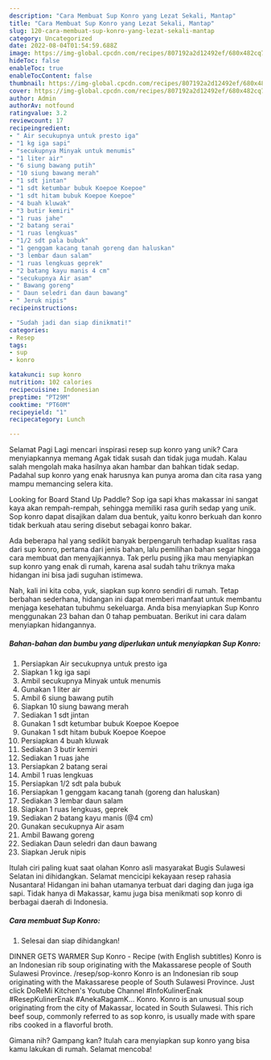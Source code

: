 ```yaml
---
description: "Cara Membuat Sup Konro yang Lezat Sekali, Mantap"
title: "Cara Membuat Sup Konro yang Lezat Sekali, Mantap"
slug: 120-cara-membuat-sup-konro-yang-lezat-sekali-mantap
category: Uncategorized
date: 2022-08-04T01:54:59.688Z
image: https://img-global.cpcdn.com/recipes/807192a2d12492ef/680x482cq70/sup-konro-foto-resep-utama.jpg
hideToc: false
enableToc: true
enableTocContent: false
thumbnail: https://img-global.cpcdn.com/recipes/807192a2d12492ef/680x482cq70/sup-konro-foto-resep-utama.jpg
cover: https://img-global.cpcdn.com/recipes/807192a2d12492ef/680x482cq70/sup-konro-foto-resep-utama.jpg
author: Admin
authorAv: notfound
ratingvalue: 3.2
reviewcount: 17
recipeingredient:
- " Air secukupnya untuk presto iga"
- "1 kg iga sapi"
- "secukupnya Minyak untuk menumis"
- "1 liter air"
- "6 siung bawang putih"
- "10 siung bawang merah"
- "1 sdt jintan"
- "1 sdt ketumbar bubuk Koepoe Koepoe"
- "1 sdt hitam bubuk Koepoe Koepoe"
- "4 buah kluwak"
- "3 butir kemiri"
- "1 ruas jahe"
- "2 batang serai"
- "1 ruas lengkuas"
- "1/2 sdt pala bubuk"
- "1 genggam kacang tanah goreng dan haluskan"
- "3 lembar daun salam"
- "1 ruas lengkuas geprek"
- "2 batang kayu manis 4 cm"
- "secukupnya Air asam"
- " Bawang goreng"
- " Daun seledri dan daun bawang"
- " Jeruk nipis"
recipeinstructions:

- "Sudah jadi dan siap dinikmati!"
categories:
- Resep
tags:
- sup
- konro

katakunci: sup konro 
nutrition: 102 calories
recipecuisine: Indonesian
preptime: "PT29M"
cooktime: "PT60M"
recipeyield: "1"
recipecategory: Lunch

---
```



Selamat Pagi Lagi mencari inspirasi resep sup konro yang unik? Cara menyiapkannya memang Agak tidak susah dan tidak juga mudah. Kalau salah mengolah maka hasilnya akan hambar dan bahkan tidak sedap. Padahal sup konro yang enak harusnya kan punya aroma dan cita rasa yang mampu memancing selera kita.


Looking for Board Stand Up Paddle? Sop iga sapi khas makassar ini sangat kaya akan rempah-rempah, sehingga memiliki rasa gurih sedap yang unik. Sop konro dapat disajikan dalam dua bentuk, yaitu konro berkuah dan konro tidak berkuah atau sering disebut sebagai konro bakar.

Ada beberapa hal yang sedikit banyak berpengaruh terhadap kualitas rasa dari sup konro, pertama dari jenis bahan, lalu pemilihan bahan segar hingga cara membuat dan menyajikannya. Tak perlu pusing jika mau menyiapkan sup konro yang enak di rumah, karena asal sudah tahu triknya maka hidangan ini bisa jadi suguhan istimewa.


Nah, kali ini kita coba, yuk, siapkan sup konro sendiri di rumah. Tetap berbahan sederhana, hidangan ini dapat memberi manfaat untuk membantu menjaga kesehatan tubuhmu sekeluarga. Anda bisa menyiapkan Sup Konro menggunakan 23 bahan dan 0 tahap pembuatan. Berikut ini cara dalam menyiapkan hidangannya.

<!--inarticleads1-->

##### Bahan-bahan dan bumbu yang diperlukan untuk menyiapkan Sup Konro:

1. Persiapkan  Air secukupnya untuk presto iga
1. Siapkan 1 kg iga sapi
1. Ambil secukupnya Minyak untuk menumis
1. Gunakan 1 liter air
1. Ambil 6 siung bawang putih
1. Siapkan 10 siung bawang merah
1. Sediakan 1 sdt jintan
1. Gunakan 1 sdt ketumbar bubuk Koepoe Koepoe
1. Gunakan 1 sdt hitam bubuk Koepoe Koepoe
1. Persiapkan 4 buah kluwak
1. Sediakan 3 butir kemiri
1. Sediakan 1 ruas jahe
1. Persiapkan 2 batang serai
1. Ambil 1 ruas lengkuas
1. Persiapkan 1/2 sdt pala bubuk
1. Persiapkan 1 genggam kacang tanah (goreng dan haluskan)
1. Sediakan 3 lembar daun salam
1. Siapkan 1 ruas lengkuas, geprek
1. Sediakan 2 batang kayu manis (@4 cm)
1. Gunakan secukupnya Air asam
1. Ambil  Bawang goreng
1. Sediakan  Daun seledri dan daun bawang
1. Siapkan  Jeruk nipis


Itulah ciri paling kuat saat olahan Konro asli masyarakat Bugis Sulawesi Selatan ini dihidangkan. Selamat mencicipi kekayaan resep rahasia Nusantara! Hidangan ini bahan utamanya terbuat dari daging dan juga iga sapi. Tidak hanya di Makassar, kamu juga bisa menikmati sop konro di berbagai daerah di Indonesia. 

<!--inarticleads2-->

##### Cara membuat Sup Konro:


1. Selesai dan siap dihidangkan!

DINNER GETS WARMER Sup Konro - Recipe (with English subtitles) Konro is an Indonesian rib soup originating with the Makassarese people of South Sulawesi Province. /resep/sop-konro Konro is an Indonesian rib soup originating with the Makassarese people of South Sulawesi Province. Just click DoReMi Kitchen&#39;s Youtube Channel #InfoKulinerEnak #ResepKulinerEnak #AnekaRagamK… Konro. Konro is an unusual soup originating from the city of Makassar, located in South Sulawesi. This rich beef soup, commonly referred to as sop konro, is usually made with spare ribs cooked in a flavorful broth. 

Gimana nih? Gampang kan? Itulah cara menyiapkan sup konro yang bisa kamu lakukan di rumah. Selamat mencoba!
